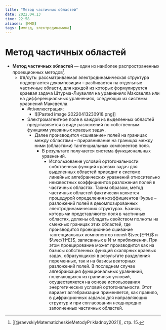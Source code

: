 ```yaml
---
title: "Метод частичных областей"
date: 2022.04.13
time: 22:58
aliases: [МЧО]
tags: [ммпэд, электродинамика]
---
```


# Метод частичных областей

- **Метод частичных областей** — один из наиболее распространенных проекционных методов[^1].
	- #π/суть: рассматриваемая электродинамическая структура подвергается декомпозиции – разбивается на отдельные частичные области, для каждой из которых формулируется краевая задача Штурма-Лиувилля на уравнениях Максвелла или на дифференциальных уравнениях, следующих из системы уравнений Максвелла.
		- #π/иллюстрация:
			- ![[Pasted image 20220413230918.png]]
		- Электромагнитное поле в каждой из выделенных областей представляется в виде разложений по собственным функциям указанных краевых задач.
			- Далее производится «сшивание» полей на границах между областями – приравнивание на границах между ними (областями) тангенциальных компонентов поля.
				- В результате получается система функциональных уравнений.
					- Использование условий ортогональности собственных функций краевых задач для выделенных областей приводит к системе линейных алгебраических уравнений относительно неизвестных коэффициентов разложения полей в частичных областях. Таким образом, метод частичных областей фактически является процедурой определения коэффициентов Фурье – разложений полей в декомпозированных электродинамических структурах. Базисы, которыми представляются поля в частичных областях, должны обладать свойством полноты на смежных границах этих областей, где производится проекционное сшивание тангенциальных компонентов полей $\vec{E^H}$ и $\vec{H^E}$, записанных в N-м приближении. При этом проецирование может производится как на базисы собственных функций скалярных краевых задач, образующихся в результате разделения переменных, так и на базисы векторных разложений полей. В последнем случае алгебраизация функциональных уравнений, получающихся из граничных условий, осуществляется на основе использования энергетических условий ортогональности. Этот вариант алгебраизации применяется, как правило, в дифракционных задачах для направляющих структур и при согласовании неоднородно заполненных частичных областей.

[^1]: [[@raevskiyMatematicheskieMetodyPrikladnoy2021]], стр. 15.